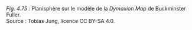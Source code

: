 *Fig. 4.75 :* Planisphère sur le modèle de la *Dymaxion Map* de Buckminster Fuller.  
Source : Tobias Jung, licence CC BY-SA 4.0.